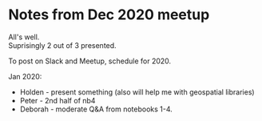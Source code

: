 # Notes from Dec 2020 meetup  

All's well.  
Suprisingly 2 out of 3 presented.  

To post on Slack and Meetup, schedule for 2020.  

Jan 2020:  
  * Holden - present something (also will help me with geospatial libraries)  
  * Peter - 2nd half of nb4  
  * Deborah - moderate Q&A from notebooks 1-4.  
  
